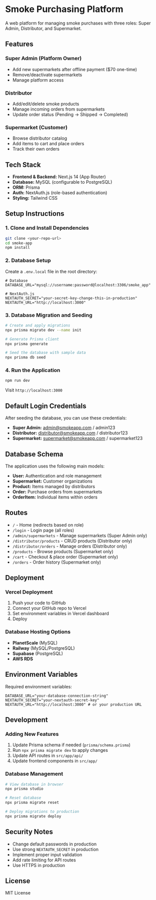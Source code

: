 # Smoke Purchasing Platform

A web platform for managing smoke purchases with three roles: Super Admin, Distributor, and Supermarket.

## Features

### Super Admin (Platform Owner)
- Add new supermarkets after offline payment ($70 one-time)
- Remove/deactivate supermarkets
- Manage platform access

### Distributor
- Add/edit/delete smoke products
- Manage incoming orders from supermarkets
- Update order status (Pending → Shipped → Completed)

### Supermarket (Customer)
- Browse distributor catalog
- Add items to cart and place orders
- Track their own orders

## Tech Stack

- **Frontend & Backend:** Next.js 14 (App Router)
- **Database:** MySQL (configurable to PostgreSQL)
- **ORM:** Prisma
- **Auth:** NextAuth.js (role-based authentication)
- **Styling:** Tailwind CSS

## Setup Instructions

### 1. Clone and Install Dependencies

```bash
git clone <your-repo-url>
cd smoke-app
npm install
```

### 2. Database Setup

Create a `.env.local` file in the root directory:

```env
# Database
DATABASE_URL="mysql://username:password@localhost:3306/smoke_app"

# NextAuth.js
NEXTAUTH_SECRET="your-secret-key-change-this-in-production"
NEXTAUTH_URL="http://localhost:3000"
```

### 3. Database Migration and Seeding

```bash
# Create and apply migrations
npx prisma migrate dev --name init

# Generate Prisma client
npx prisma generate

# Seed the database with sample data
npx prisma db seed
```

### 4. Run the Application

```bash
npm run dev
```

Visit `http://localhost:3000`

## Default Login Credentials

After seeding the database, you can use these credentials:

- **Super Admin:** admin@smokeapp.com / admin123
- **Distributor:** distributor@smokeapp.com / distributor123  
- **Supermarket:** supermarket@smokeapp.com / supermarket123

## Database Schema

The application uses the following main models:

- **User:** Authentication and role management
- **Supermarket:** Customer organizations
- **Product:** Items managed by distributors
- **Order:** Purchase orders from supermarkets
- **OrderItem:** Individual items within orders

## Routes

- `/` - Home (redirects based on role)
- `/login` - Login page (all roles)
- `/admin/supermarkets` - Manage supermarkets (Super Admin only)
- `/distributor/products` - CRUD products (Distributor only)
- `/distributor/orders` - Manage orders (Distributor only)
- `/products` - Browse products (Supermarket only)
- `/cart` - Checkout & place order (Supermarket only)
- `/orders` - Order history (Supermarket only)

## Deployment

### Vercel Deployment

1. Push your code to GitHub
2. Connect your GitHub repo to Vercel
3. Set environment variables in Vercel dashboard
4. Deploy

### Database Hosting Options

- **PlanetScale** (MySQL)
- **Railway** (MySQL/PostgreSQL)
- **Supabase** (PostgreSQL)
- **AWS RDS**

## Environment Variables

Required environment variables:

```env
DATABASE_URL="your-database-connection-string"
NEXTAUTH_SECRET="your-nextauth-secret-key"
NEXTAUTH_URL="http://localhost:3000" # or your production URL
```

## Development

### Adding New Features

1. Update Prisma schema if needed (`prisma/schema.prisma`)
2. Run `npx prisma migrate dev` to apply changes
3. Update API routes in `src/app/api/`
4. Update frontend components in `src/app/`

### Database Management

```bash
# View database in browser
npx prisma studio

# Reset database
npx prisma migrate reset

# Deploy migrations to production
npx prisma migrate deploy
```

## Security Notes

- Change default passwords in production
- Use strong `NEXTAUTH_SECRET` in production
- Implement proper input validation
- Add rate limiting for API routes
- Use HTTPS in production

## License

MIT License